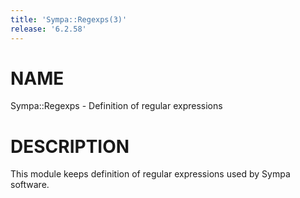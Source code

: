 ```yaml
---
title: 'Sympa::Regexps(3)'
release: '6.2.58'
---
```


# NAME

Sympa::Regexps - Definition of regular expressions

# DESCRIPTION

This module keeps definition of regular expressions used by Sympa software.
